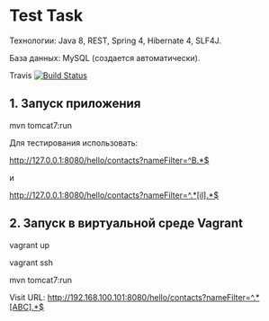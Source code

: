 # Test Task

Технологии: Java 8, REST, Spring 4, Hibernate 4, SLF4J.

База данных: MySQL (создается автоматически).

Travis
[![Build Status](https://travis-ci.org/Efficeon/ServiceHello.svg?branch=master)](https://travis-ci.org/Efficeon/ServiceHello)

## 1. Запуск приложения

mvn tomcat7:run

Для тестирования использовать:

http://127.0.0.1:8080/hello/contacts?nameFilter=^B.*$

и

http://127.0.0.1:8080/hello/contacts?nameFilter=^.*[il].*$

## 2. Запуск в виртуальной среде Vagrant

vagrant up

vagrant ssh

mvn tomcat7:run

Visit URL:
http://192.168.100.101:8080/hello/contacts?nameFilter=^.*[ABC].*$